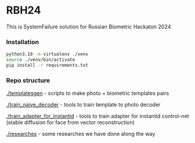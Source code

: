 RBH24
===

This is SystemFailure solution for Russian Biometric Hackaton 2024

### Installation

```bash
python3.10 -m virtualenv ./venv
source ./venv/bin/activate
pip install -r requirements.txt
```

### Repo structure

[./templatesgen](./templatesgen) - scripts to make photo + biometric templates pairs

[./train_naive_decoder](./train_naive_decoder) - tools to train template to photo decoder

[./train_adapter_for_instantid](./train_adapter_for_instantid) - tools to train adapter for instantid control-net (stable diffusion for face from vector reconstruction)

[./researches](./researches) - some researches we have done along the way